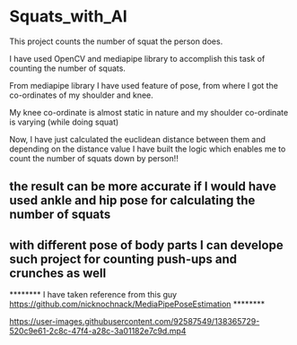 # Squats_with_AI
This project counts the number of squat the person does.


I have used OpenCV and mediapipe library to accomplish this task of counting the number of squats.

From mediapipe library I have used feature of pose, from where I got the co-ordinates of my shoulder and knee.

My knee co-ordinate is almost static in nature and my shoulder co-ordinate is varying (while doing squat)

Now, I have just calculated the euclidean distance between them 
and depending on the distance value I have built the logic which enables me to count the number of squats down by person!!
## the result can be more accurate if I would have used ankle and hip pose for calculating the number of squats

## with different pose of body parts I can develope such project for counting push-ups and crunches as well


******** I have taken reference from this guy https://github.com/nicknochnack/MediaPipePoseEstimation ********


https://user-images.githubusercontent.com/92587549/138365729-520c9e61-2c8c-47f4-a28c-3a01182e7c9d.mp4

